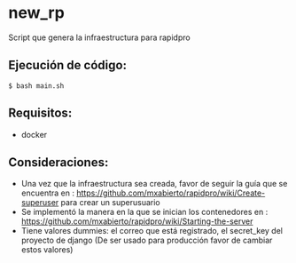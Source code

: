 # new_rp
Script que genera la infraestructura para rapidpro 
## Ejecución de código:
  ```$ bash main.sh ```
## Requisitos:
 * docker
 
## Consideraciones: 
 * Una vez que la infraestructura sea creada, favor de seguir la guía  que se encuentra en : https://github.com/mxabierto/rapidpro/wiki/Create-superuser  para crear un superusuario
 * Se implementó la manera en la que se inician los contenedores en : https://github.com/mxabierto/rapidpro/wiki/Starting-the-server
 * Tiene valores dummies: el correo que está registrado, el secret_key del proyecto de django (De ser usado para producción favor de cambiar estos valores)
 
 
